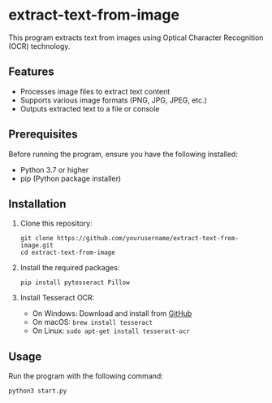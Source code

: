 # extract-text-from-image

This program extracts text from images using Optical Character Recognition (OCR) technology.

## Features

- Processes image files to extract text content
- Supports various image formats (PNG, JPG, JPEG, etc.)
- Outputs extracted text to a file or console

## Prerequisites

Before running the program, ensure you have the following installed:

- Python 3.7 or higher
- pip (Python package installer)

## Installation

1. Clone this repository:
   ```
   git clone https://github.com/yourusername/extract-text-from-image.git
   cd extract-text-from-image
   ```

2. Install the required packages:
   ```
   pip install pytesseract Pillow
   ```

3. Install Tesseract OCR:
   - On Windows: Download and install from [GitHub](https://github.com/UB-Mannheim/tesseract/wiki)
   - On macOS: `brew install tesseract`
   - On Linux: `sudo apt-get install tesseract-ocr`

## Usage

Run the program with the following command:
```
python3 start.py 
```